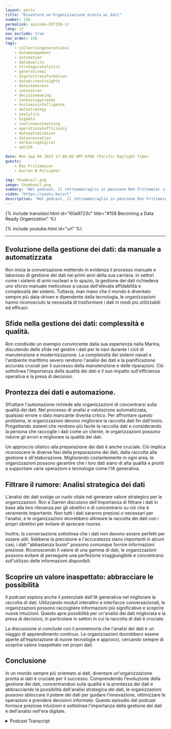 ```yaml
---
layout: posts
title: "Diventare un'Organizzazione pronta ai dati"
number: 156
permalink: episode-EDT156-it
lang: it
nav_exclude: true
nav_order: 156
tags:
    - collectiongenerativeai
    - datamanagement
    - automation
    - dataquality
    - strategicanalytics
    - generativeai
    - digitaltransformation
    - datadriveninsights
    - datareadiness
    - innovation
    - decisionmaking
    - technologytrends
    - businessintelligence
    - datastrategy
    - analytics
    - bigdata
    - continuouslearning
    - operationalefficiency
    - dataoptimization
    - datainnovation
    - emrbacingdigital
    - edt156

date: Mon Sep 04 2023 17:00:00 GMT-0700 (Pacific Daylight Time)
guests:
    - Ron Fritzemeier
    - Darren W Pulsipher

img: thumbnail.png
image: thumbnail.png
summary: "Nel podcast, il retroammiraglio in pensione Ron Fritzmeier si unisce all'ospite Darren Pulsipher per discutere dell'importanza della gestione dei dati nel contesto dell'intelligenza artificiale generativa (AI). Con una formazione in ingegneria elettrica e un'ampia esperienza nel campo della cyber e della sicurezza informatica, Ron fornisce preziosi approfondimenti sul campo in continua evoluzione della gestione dei dati e sul suo ruolo critico nel successo organizzativo nell'era digitale."
video: "https://youtu.be/url"
description: "Nel podcast, il retroammiraglio in pensione Ron Fritzmeier si unisce all'ospite Darren Pulsipher per discutere dell'importanza della gestione dei dati nel contesto dell'intelligenza artificiale generativa (AI). Con una formazione in ingegneria elettrica e un'ampia esperienza nel campo della cyber e della sicurezza informatica, Ron fornisce preziosi approfondimenti sul campo in continua evoluzione della gestione dei dati e sul suo ruolo critico nel successo organizzativo nell'era digitale."
---
```


<div>
{% include transistor.html id="60a9723c" title="#156 Becoming a Data Ready Organization" %}

{% include youtube.html id="url" %}
</div>

---

## Evoluzione della gestione dei dati: da manuale a automatizzata

Ron inizia la conversazione mettendo in evidenza il processo manuale e laborioso di gestione dei dati nei primi anni della sua carriera. In settori come i sistemi di armi nucleari e lo spazio, la gestione dei dati richiedeva uno sforzo manuale meticoloso a causa dell'elevata affidabilità e complessità dei sistemi. Tuttavia, man mano che il mondo è diventato sempre più data-driven e dipendente dalla tecnologia, le organizzazioni hanno riconosciuto la necessità di trasformare i dati in modi più utilizzabili ed efficaci.

## Sfide nella gestione dei dati: complessità e qualità.

Ron condivide un esempio convincente dalla sua esperienza nella Marina, discutendo delle sfide nel gestire i dati per le navi durante i cicli di manutenzione e modernizzazione. La complessità dei sistemi navali e l'ambiente marittimo severo rendono l'analisi dei dati e la pianificazione accurata cruciali per il successo della manutenzione e delle riparazioni. Ciò sottolinea l'importanza della qualità dei dati e il suo impatto sull'efficienza operativa e la presa di decisioni.

## Prontezza dei dati e automazione.

Sfruttare l'automazione richiede alle organizzazioni di concentrarsi sulla qualità dei dati. Nel processo di analisi e valutazione automatizzata, qualsiasi errore o dato mancante diventa critico. Per affrontare questo problema, le organizzazioni devono migliorare la raccolta dati fin dall'inizio. Progettando sistemi che rendono più facile la raccolta dati e considerando la persona che raccoglie i dati come un cliente, le organizzazioni possono ridurre gli errori e migliorare la qualità dei dati.

Un approccio olistico alla preparazione dei dati è anche cruciale. Ciò implica riconoscere le diverse fasi della preparazione dei dati, dalla raccolta alla gestione e all'elaborazione. Migliorando costantemente in ogni area, le organizzazioni possono garantire che i loro dati siano di alta qualità e pronti a supportare varie operazioni e tecnologie come l'IA generativa.

## Filtrare il rumore: Analisi strategica dei dati

L'analisi dei dati svolge un ruolo vitale nel generare valore strategico per le organizzazioni. Ron e Darren discutono dell'importanza di filtrare i dati in base alla loro rilevanza per gli obiettivi e di concentrarsi su ciò che è veramente importante. Non tutti i dati saranno preziosi o necessari per l'analisi, e le organizzazioni dovrebbero allineare la raccolta dei dati con i propri obiettivi per evitare di sprecare risorse.

Inoltre, la conversazione sottolinea che i dati non devono essere perfetti per essere utili. Sebbene la precisione e l'accuratezza siano importanti in alcuni casi, i dati "abbastanza buoni" possono comunque fornire informazioni preziose. Riconoscendo il valore di una gamma di dati, le organizzazioni possono evitare di perseguire una perfezione irraggiungibile e concentrarsi sull'utilizzo delle informazioni disponibili.

## Scoprire un valore inaspettato: abbracciare le possibilità

Il podcast esplora anche il potenziale dell'IA generativa nel migliorare la raccolta di dati. Utilizzando moduli interattivi e interfacce conversazionali, le organizzazioni possono raccogliere informazioni più significative e scoprire nuove intuizioni. Questo apre possibilità per un'analisi dei dati migliorata e la presa di decisioni, in particolare in settori in cui la raccolta di dati è cruciale.

La discussione si conclude con il promemoria che l'analisi dei dati è un viaggio di apprendimento continuo. Le organizzazioni dovrebbero essere aperte all'esplorazione di nuove tecnologie e approcci, cercando sempre di scoprire valore inaspettato nei propri dati.

## Conclusione

In un mondo sempre più orientato ai dati, diventare un'organizzazione pronta ai dati è cruciale per il successo. Comprendendo l'evoluzione della gestione dei dati, concentrandosi sulla qualità e la prontezza dei dati e abbracciando le possibilità dell'analisi strategica dei dati, le organizzazioni possono sbloccare il potere dei dati per guidare l'innovazione, ottimizzare le operazioni e prendere decisioni informate. Questo episodio del podcast fornisce preziose intuizioni e sottolinea l'importanza della gestione dei dati e dell'analisi nell'era digitale.



<details>
<summary> Podcast Transcript </summary>

<p></p>

</details>
